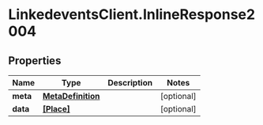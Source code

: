# LinkedeventsClient.InlineResponse2004

## Properties
Name | Type | Description | Notes
------------ | ------------- | ------------- | -------------
**meta** | [**MetaDefinition**](MetaDefinition.md) |  | [optional] 
**data** | [**[Place]**](Place.md) |  | [optional] 


